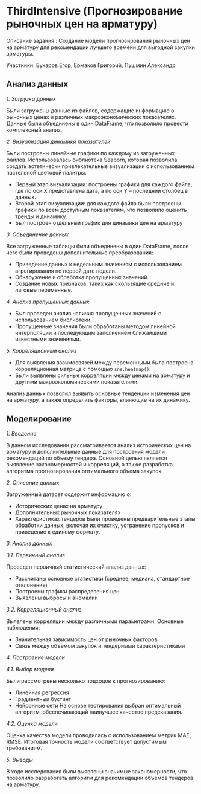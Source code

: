 # ThirdIntensive (Прогнозирование рыночных цен на арматуру)
Описание задания : Создание модели прогнозирования рыночных цен на арматуру для рекомендации лучшего времени для выгодной закупки арматуры.

Участники: Бухаров Егор, Ермаков Григорий, Пушмин Александр

## Анализ данных
*1. Загрузка данных*

Были загружены данные из файлов, содержащие информацию о рыночных ценах и различных макроэкономических показателях. Данные были объединены в один DataFrame, что позволило провести комплексный анализ.

*2. Визуализация динамики показателей*

Были построены линейные графики по каждому из загруженных файлов. Использовалась библиотека Seaborn, которая позволила создать эстетически привлекательные визуализации с использованием пастельной цветовой палитры.

- Первый этап визуализации: построены графики для каждого файла, где по оси X представлена дата, а по оси Y – последний столбец в данных.
- Второй этап визуализации: для каждого файла были построены графики по всем доступным показателям, что позволило оценить тренды и динамику.
- Был построен отдельный график для динамики цен на арматуру

*3. Объединение данных*

Все загруженные таблицы были объединены в один DataFrame, после чего были проведены дополнительные преобразования:
- Приведение данных к недельным значениям с использованием агрегирования по первой дате недели.
- Обнаружение и обработка пропущенных значений.
- Создание новых признаков, таких как скользящие средние и лаговые переменные.

*4. Анализ пропущенных данных*

- Был проведен анализ наличия пропущенных значений с использованием библиотеки ``.
- Пропущенные значения были обработаны методом линейной интерполяции и последующим заполнением ближайшими известными значениями.

*5. Корреляционный анализ*

- Для выявления взаимосвязей между переменными была построена корреляционная матрица с помощью `sns.heatmap()`.
- Были выявлены сильные корреляции между ценами на арматуру и другими макроэкономическими показателями.

Анализ данных позволил выявить основные тенденции изменения цен на арматуру, а также определить факторы, влияющие на их динамику.

## Моделированиe
*1. Введение*

В данном исследовании рассматривается анализ исторических цен на арматуру и дополнительные данные для построения модели рекомендаций по объему тендера. Основной целью является выявление закономерностей и корреляций, а также разработка алгоритма прогнозирования оптимального объема закупок.

*2. Описание данных*

Загруженный датасет содержит информацию о:
- Исторических ценах на арматуру
- Дополнительных рыночных показателях
- Характеристиках тендеров
Были проведены предварительные этапы обработки данных, включая их очистку, устранение пропусков и приведение к единому формату.

*3. Анализ данных*

*3.1. Первичный анализ*

Проведен первичный статистический анализ данных:
- Рассчитаны основные статистики (среднее, медиана, стандартное отклонение)
- Построены графики распределения цен
- Выявлены выбросы и аномалии

*3.2. Корреляционный анализ*

Выявлены корреляции между различными параметрами. Основные наблюдения:
- Значительная зависимость цен от рыночных факторов
- Связь между объемом закупок и тендерными характеристиками

*4. Построение модели*

*4.1. Выбор модели*

Были рассмотрены несколько подходов к прогнозированию:
- Линейная регрессия
- Градиентный бустинг
- Нейронные сети
На основе тестирования выбран оптимальный алгоритм, обеспечивающий наилучшее качество предсказания.

*4.2. Оценка модели*

Оценка качества модели проводилась с использованием метрик MAE, RMSE. Итоговая точность модели соответствует допустимым требованиям.

*5. Выводы*

В ходе исследования были выявлены значимые закономерности, что позволило разработать алгоритм для рекомендации объемов тендеров на арматуру.



